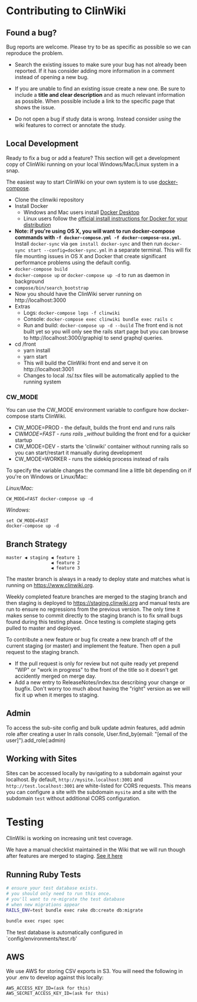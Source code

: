 # Contributing to ClinWiki

## Found a bug?

Bug reports are welcome. Please try to be as specific as possible so we can reproduce the problem.

- Search the existing issues to make sure your bug has not already been reported. If it has consider adding more information in a comment instead of opening a new bug.

- If you are unable to find an existing issue create a new one. Be sure to include a **title and clear description** and as much relevant information as possible. When possible include a link to the specific page that shows the issue.

- Do not open a bug if study data is wrong. Instead consider _using_ the wiki features to correct or annotate the study.

## Local Development

Ready to fix a bug or add a feature? This section will get a development copy of ClinWiki running on your local Windows/Mac/Linux system in a snap.

The easiest way to start ClinWiki on your own system is to use [docker-compose](https://docs.docker.com/compose/).

- Clone the clinwiki repository
- Install Docker
  - Windows and Mac users install [Docker Desktop](https://www.docker.com/products/docker-desktop)
  - Linux users follow the [official install instructions for Docker for your distribution](https://docs.docker.com/install/#supported-platforms)
- **Note: if you're using OS X, you will want to run docker-compose commands with `-f docker-compose.yml -f docker-compose-osx.yml`**. Install `docker-sync` via `gem install docker-sync` and then run `docker-sync start --config=docker-sync.yml` in a separate terminal. This will fix file mounting issues in OS X and Docker that create significant performance problems using the default config.
- `docker-compose build`
- `docker-compose up` or `docker-compose up -d` to run as daemon in background
- `compose/bin/search_bootstrap`
- Now you should have the ClinWiki server running on http://localhost:3000
- Extras
  - Logs: `docker-compose logs -f clinwiki`
  - Console: `docker-compose exec clinwiki bundle exec rails c`
  - Run and build: `docker-compose up -d --build`
    The front end is not built yet so you will only see the rails start page but you can browse to http://localhost:3000/graphiql to send graphql queries.
- cd /front
  - yarn install
  - yarn start
  - This will build the ClinWiki front end and serve it on http://localhost:3001
  - Changes to local .ts/.tsx files will be automatically applied to the running system

### CW_MODE

You can use the CW_MODE environment variable to configure how docker-compose starts ClinWiki.

- CW_MODE=PROD - the default, builds the front end and runs rails
- CW*MODE=FAST - runs rails \_without* building the front end for a quicker startup
- CW_MODE=DEV - starts the 'clinwiki' container without running rails so you can start/restart it manually during development
- CW_MODE=WORKER - runs the sidekiq process instead of rails

To specify the variable changes the command line a little bit depending on if you're on Windows or Linux/Mac:

_Linux/Mac:_

```
CW_MODE=FAST docker-compose up -d
```

_Windows:_

```
set CW_MODE=FAST
docker-compose up -d
```

## Branch Strategy

```
master ◀ staging ◀ feature 1
                 ◀ feature 2
                 ◀ feature 3
```

The master branch is always in a ready to deploy state and matches what is running on https://www.clinwiki.org.

Weekly completed feature branches are merged to the staging branch and then staging is deployed to https://staging.clinwiki.org and manual tests are run to ensure no regressions from the previous version. The only time it makes sense to commit directly to the staging branch is to fix small bugs found during this testing phase. Once testing is complete staging gets pulled to master and deployed.

To contribute a new feature or bug fix create a new branch off of the current staging (or master) and implement the feature. Then open a pull request to the staging branch.

- If the pull request is only for review but not quite ready yet prepend "WIP" or "work in progress" to the front of the title so it doesn't get accidently merged on merge day.
- Add a new entry to ReleaseNotes/index.tsx describing your change or bugfix. Don't worry too much about having the "right" version as we will fix it up when it merges to staging.

## Admin

To access the sub-site config and bulk update admin features, add admin role after creating a user
In rails console, User.find_by(email: "[email of the user]").add_role(:admin)

## Working with Sites

Sites can be accessed locally by navigating to a subdomain against your localhost.
By default, `http://mysite.localhost:3001` and `http://test.localhost:3001` are
white-listed for CORS requests. This means you can configure a site with the subdomain
`mysite` and a site with the subdomain `test` without additional CORS configuration.

# Testing

ClinWiki is working on increasing unit test coverage.

We have a manual checklist maintained in the Wiki that
we will run though after features are merged to staging.
[See it here](https://github.com/clinwiki-org/clinwiki/wiki/Testing-Guide)

## Running Ruby Tests

```bash
# ensure your test database exists.
# you should only need to run this once.
# you'll want to re-migrate the test database
# when new migrations appear
RAILS_ENV=test bundle exec rake db:create db:migrate

bundle exec rspec spec
```

The test database is automatically configured
in `config/environments/test.rb'

## AWS

We use AWS for storing CSV exports in S3.
You will need the following in your .env to develop against this locally:

```
AWS_ACCESS_KEY_ID=(ask for this)
AWS_SECRET_ACCESS_KEY_ID=(ask for this)
```
